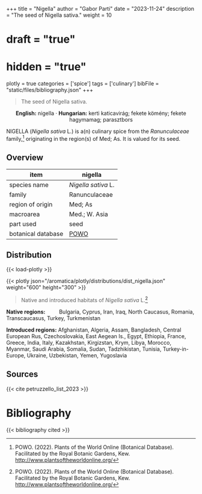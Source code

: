 +++
title = "Nigella"
author = "Gabor Parti"
date = "2023-11-24"
description = "The seed of Nigella sativa."
weight = 10
# draft = "true"
# hidden = "true"
plotly = true
categories = ['spice']
tags = ['culinary']
bibFile = "static/files/bibliography.json"
+++

>The seed of Nigella sativa.

<center>

**English:** nigella · **Hungarian:** kerti katicavirág; fekete kömény; fekete hagymamag; parasztbors

</center>

NIGELLA (*Nigella sativa* L.) is a(n) culinary spice from the *Ranunculaceae* family,[^powo] originating in the region(s) of Med; As. It is valued for its seed.

[^powo]: POWO. (2022). Plants of the World Online (Botanical Database). Facilitated by the Royal Botanic Gardens, Kew. http://www.plantsoftheworldonline.org/

## Overview

|       item       |                      nigella                      |
|------------------|---------------------------------------------------|
|   species name   |                *Nigella sativa* L.                |
|      family      |                   Ranunculaceae                   |
| region of origin |                      Med; As                      |
|     macroarea    |                   Med.; W. Asia                   |
|     part used    |                        seed                       |
|botanical database|[POWO](https://powo.science.kew.org/taxon/711687-1)|



## Distribution

{{< load-plotly >}}

{{< plotly json="/aromatica/plotly/distributions/dist_nigella.json" weight="600" height="300" >}}

>Native and introduced habitats of *Nigella sativa* L.[^powo]

<p style="text-align:left;">

**Native regions:** &ensp; &ensp; &ensp; Bulgaria, Cyprus, Iran, Iraq, North Caucasus, Romania, Transcaucasus, Turkey, Turkmenistan

**Introduced regions:** Afghanistan, Algeria, Assam, Bangladesh, Central European Rus, Czechoslovakia, East Aegean Is., Egypt, Ethiopia, France, Greece, India, Italy, Kazakhstan, Kirgizstan, Krym, Libya, Morocco, Myanmar, Saudi Arabia, Somalia, Sudan, Tadzhikistan, Tunisia, Turkey-in-Europe, Ukraine, Uzbekistan, Yemen, Yugoslavia

</p>

## Sources

{{< cite petruzzello_list_2023 >}}

# Bibliography

{{< bibliography cited >}}

